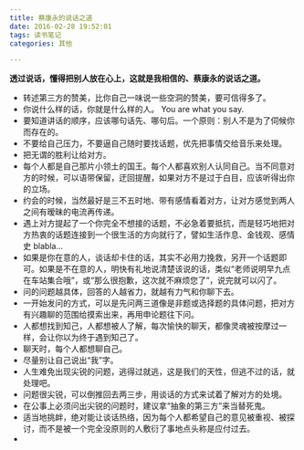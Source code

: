 ```yaml
---
title: 蔡康永的说话之道
date: 2016-02-28 19:52:01
tags: 读书笔记
categories: 其他

---
```

**透过说话，懂得把别人放在心上，这就是我相信的、蔡康永的说话之道。**

<!-- more -->

+ 转述第三方的赞美，比你自己一味说一些空洞的赞美，要可信得多了。
+ 你说什么样的话，你就是什么样的人。 You are what you say.
+ 要知道讲话的顺序，应该哪句话先、哪句后。一个原则：别人不是为了伺候你而存在的。
+ 不要给自己压力，不要逼自己随时要找话题，优先把事情交给音乐来处理。
+ 把无谓的胜利让给对方。
+ 每个人都是自己那片小领土的国王。每个人都喜欢别人认同自己。当不同意对方的时候，可以语带保留，迂回提醒，如果对方不是过于白目，应该听得出你的立场。
+ 约会的时候，当然最好是三不五时地、带有感情看着对方，让对方感觉到两人之间有暧昧的电流再传递。
+ 遇上对方提起了一个你完全不想接的话题，不必急着要抵抗，而是轻巧地把对方热衷的话题连接到一个很生活的方向就行了，譬如生活作息、金钱观、感情史 blabla...
+ 如果是你在意的人，谈话却卡住的话，其实不必用力挽救，另开一个话题即可。如果是不在意的人，明快有礼地说清楚该说的话，类似“老师说明早九点在车站集合哦”，或“那么很抱歉，这次就不麻烦您了”，说完就可以闪了。
+ 问的问题越具体，回答的人越省力，就越有力气和你聊下去。
+ 一开始发问的方式，可以是先问两三道像是非题或选择题的具体问题，把对方有兴趣聊的范围给摸索出来，再用申论题往下问。
+ 人都想找到知己，人都想被人了解，每次愉快的聊天，都像灵魂被按摩过一样，会让你以为终于遇到知己了。
+ 聊天时，每个人都想聊自己。
+ 尽量别让自己说出“我”字。
+ 人生难免出现尖锐的问题，逃得过就逃，这是我们的天性，但逃不过的话，就处理吧。
+ 问题很尖锐，可以倒推回去两三步，用谈话的方式来试着了解对方的处境。
+ 在公事上必须问出尖锐的问题时，建议拿“抽象的第三方”来当替死鬼。
+ 适当地挑衅，绝对能让谈话热络，因为每个人都希望自己的意见被重视、被探讨，而不是被一个完全没原则的人敷衍了事地点头称是应付过去。
+ 

